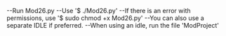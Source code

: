 --Run Mod26.py
--Use '$ ./Mod26.py'
--If there is an error with permissions, use '$ sudo chmod +x Mod26.py'
--You can also use a separate IDLE if preferred.
--When using an idle, run the file 'ModProject'
